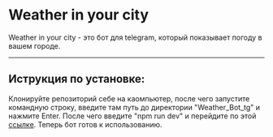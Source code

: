 # Weather in your city

Weather in your city - это бот для telegram, который показывает погоду в вашем городе. 

___

## Иструкция по установке: 

Клонируйте репозиторий себе на каомпьютер, после чего запустите командную строку, введите там путь до директории "Weather_Bot_tg" и нажмите Enter. После чего введите "npm run dev" и перейдите по этой [ссылке](t.me/HahasiWeather_Bot). Теперь бот готов к использованию.
